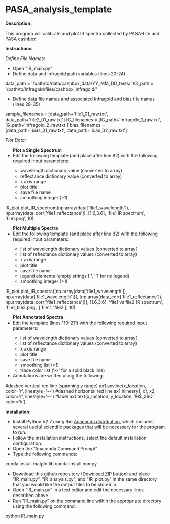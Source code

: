 # PASA_analysis_template
<b>Description:</b><br>
<p>
This program will calibrate and plot IR spectra collected by PASA-Lite and PASA cashbox
</p>

<b>Instructions:</b><br>
<p>
<i>Define File Names:</i>
<ul>
<li>Open "IR_main.py"</li>
<li>Define data and Infragold path variables (lines 20-24)</li></ul></p>
	data_path = '/path/to/data/cashbox_data/YY_MM_DD_tests/'
	IG_path = '/path/to/Infragold/files/cashbox_Infragold/'
<p><ul>
<li>Define data file names and associated Infragold and bias file names (lines 28-35)</li>
</ul></p>
	sample_filenames = [data_path+'file1_01_raw.txt', data_path+'file2_01_raw.txt']
	IG_filenames = [IG_path+'Infragold_1_raw.txt', IG_path+'Infragold_2_raw.txt']
	bias_filenames = [data_path+'bias_01_raw.txt', data_path+'bias_02_raw.txt']

<p>
<i>Plot Data:</i>
<ul>
<b>Plot a Single Spectrum</b>
<li>Edit the following template (and place after line 82) with the following required input parameters:</li>
<ul>
<li>wavelength dictionary value (converted to array)</li>
<li>reflectance dictionary value (converted to array)</li>
<li>x axis range</li>
<li>plot title</li>
<li>save file name</li>
<li>smoothing integer (>1)</li>
</ul>
</ul></p>
	IR_plot.plot_IR_spectrum(np.array(data['file1_wavelength']), np.array(data_corr['file1_reflectance']), [1.6,3.6], 'file1 IR spectrum', 'file1.png', 10)

<p>
<ul>
<b>Plot Multiple Spectra</b>
<li>Edit the following template (and place after line 82) with the following required input parameters:</li>
<ul>
<li>list of wavelength dictionary values (converted to array)</li>
<li>list of reflectance dictionary values (converted to array)</li>
<li>x axis range</li>
<li>plot title</li>
<li>save file name</li>
<li>legend elements (empty strings ['', ''] for no legend)</li>
<li>smoothing integer (>1)</li>
</ul>
</ul></p>
	IR_plot.plot_IR_spectra([np.array(data['file1_wavelength']), np.array(data['file1_wavelength'])], [np.array(data_corr['file1_reflectance']), np.array(data_corr['file1_reflectance'])], [1.6,3.6], 'file1 vs file2 IR spectrum', 'file1_file2.png', ['file1', 'file2'], 10)

<p>
<ul>
<b>Plot Annotated Spectra</b>
<li>Edit the template (lines 110-211) with the following required input parameters:</li>
<ul>
<li>list of wavelength dictionary values (converted to array)</li>
<li>list of reflectance dictionary values (converted to array)</li>
<li>x axis range</li>
<li>plot title</li>
<li>save file name</li>
<li>smoothing list (>1)</li>
<li>trace color list ('k-' for a solid black line)</li>
</ul>
<li>Annotations are written using the following:</li>
</ul></p>
	#dashed vertical red line (spanning y range)
	ax1.axvline(x_location, color='r', linestyle='--')
	#dashed horizontal red line
	ax1.hlines(y1, x1, x2, color='r', linestyle='--')
	#label
	ax1.text(x_location, y_location, 'H$_2$O', color='k')

<b>Installation:</b><br>
<p>
<ul>
<li>Install Python V2.7 using the <a href="http://continuum.io/downloads">Anaconda distribution</a>, which includes several useful scientific packages that will be necessary for the program to run.</li>
<li>Follow the installation instructions, select the default installation configuration.</li>
<li>Open the "Anaconda Command Prompt".</li>
<li>Type the following commands:</li></ul></p>
	conda install matplotlib
	conda install numpy
<p>
<ul>
<li>Download this github repository (<a href="https://github.com/kyleuckert/PASA_analysis_template/archive/master.zip">Download ZIP button</a>) and place "IR_main.py", "IR_analysis.py", and "IR_plot.py" in the same directory that you would like the output files to be stored in.</li>
<li>Open "IR_main.py" in a text editor and edit the necessary lines described above</li>
<li>Run "IR_main.py" on the command line within the appropriate directory using the following command:</li>
</ul></p>
	python IR_main.py
